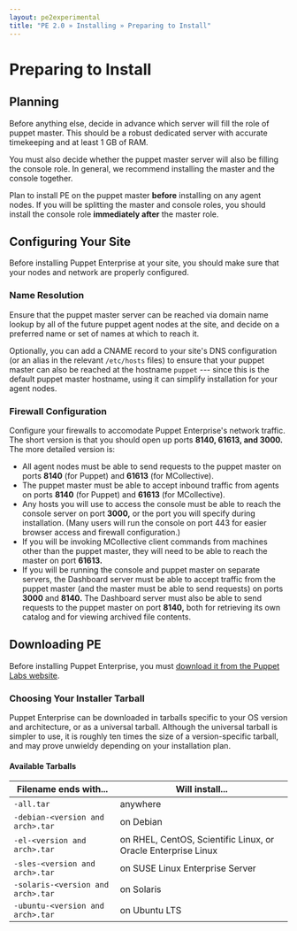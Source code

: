 ```yaml
---
layout: pe2experimental
title: "PE 2.0 » Installing » Preparing to Install"
---
```



Preparing to Install
=====

Planning
-----

Before anything else, decide in advance which server will fill the role of puppet master. This should be a robust dedicated server with accurate timekeeping and at least 1 GB of RAM. 

You must also decide whether the puppet master server will also be filling the console role. In general, we recommend installing the master and the console together.

Plan to install PE on the puppet master **before** installing on any agent nodes. If you will be splitting the master and console roles, you should install the console role **immediately after** the master role.

Configuring Your Site
-----

Before installing Puppet Enterprise at your site, you should make sure that your nodes and network are properly configured.

### Name Resolution

Ensure that the puppet master server can be reached via domain name lookup by all of the future puppet agent nodes at the site, and decide on a preferred name or set of names at which to reach it. 

Optionally, you can add a CNAME record to your site's DNS configuration (or an alias in the relevant `/etc/hosts` files) to ensure that your puppet master can also be reached at the hostname `puppet` --- since this is the default puppet master hostname, using it can simplify installation for your agent nodes. 

### Firewall Configuration

Configure your firewalls to accomodate Puppet Enterprise's network traffic. The short version is that you should open up ports **8140, 61613, and 3000.** The more detailed version is:

* All agent nodes must be able to send requests to the puppet master on ports **8140** (for Puppet) and **61613** (for MCollective).
* The puppet master must be able to accept inbound traffic from agents on ports **8140** (for Puppet) and **61613** (for MCollective).
* Any hosts you will use to access the console must be able to reach the console server on port **3000,** or the port you will specify during installation. (Many users will run the console on port 443 for easier browser access and firewall configuration.)
* If you will be invoking MCollective client commands from machines other than the puppet master, they will need to be able to reach the master on port **61613.**
* If you will be running the console and puppet master on separate servers, the Dashboard server must be able to accept traffic from the puppet master (and the master must be able to send requests) on ports **3000** and **8140.** The Dashboard server must also be able to send requests to the puppet master on port **8140,** both for retrieving its own catalog and for viewing archived file contents.

Downloading PE
-----

Before installing Puppet Enterprise, you must [download it from the Puppet Labs website][downloadpe].

[downloadpe]: http://info.puppetlabs.com/puppet-enterprise

### Choosing Your Installer Tarball

Puppet Enterprise can be downloaded in tarballs specific to your OS version and architecture, or as a universal tarball. Although the universal tarball is simpler to use, it is roughly ten times the size of a version-specific tarball, and may prove unwieldy depending on your installation plan. 

#### Available Tarballs

|      Filename ends with...        |                     Will install...                           |
|-----------------------------------|---------------------------------------------------------------|
| `-all.tar`                        | anywhere                                                      |
| `-debian-<version and arch>.tar`  | on Debian                                                     |
| `-el-<version and arch>.tar`      | on RHEL, CentOS, Scientific Linux, or Oracle Enterprise Linux |
| `-sles-<version and arch>.tar`    | on SUSE Linux Enterprise Server                               |
| `-solaris-<version and arch>.tar` | on Solaris                                                    | 
| `-ubuntu-<version and arch>.tar`  | on Ubuntu LTS                                                 |

